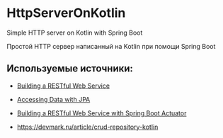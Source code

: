 # HttpServerOnKotlin
Simple HTTP server on Kotlin with Spring Boot

Простой HTTP сервер написанный на Kotlin при помощи Spring Boot

## Используемые источники:

* [Building a RESTful Web Service](https://spring.io/guides/gs/rest-service/)

* [Accessing Data with JPA](https://spring.io/guides/gs/accessing-data-jpa/)

* [Building a RESTful Web Service with Spring Boot Actuator](https://spring.io/guides/gs/actuator-service/)

* https://devmark.ru/article/crud-repository-kotlin
